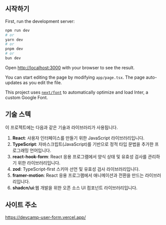 ## 시작하기

First, run the development server:

```bash
npm run dev
# or
yarn dev
# or
pnpm dev
# or
bun dev
```

Open [http://localhost:3000](http://localhost:3000) with your browser to see the result.

You can start editing the page by modifying `app/page.tsx`. The page auto-updates as you edit the file.

This project uses [`next/font`](https://nextjs.org/docs/basic-features/font-optimization) to automatically optimize and load Inter, a custom Google Font.

## 기술 스텍

이 프로젝트에는 다음과 같은 기술과 라이브러리가 사용됩니다.

1. **React**: 사용자 인터페이스를 만들기 위한 JavaScript 라이브러리입니다.
2. **TypeScript**: 자바스크립트(JavaScript)를 기반으로 정적 타입 문법을 추가한 프로그래밍 언어입니다.
3. **react-hook-form**: React 응용 프로그램에서 양식 상태 및 유효성 검사를 관리하기 위한 라이브러리입니다.
4. **zod**: TypeScript-first 스키마 선언 및 유효성 검사 라이브러리입니다.
5. **framer-motion**: React 응용 프로그램에서 애니메이션과 전환을 만드는 라이브러리입니다.
6. **shadcn/ui**:웹 개발을 위한 오픈 소스 UI 컴포넌트 라이브러리입니다.

## 사이트 주소

https://devcamp-user-form.vercel.app/
